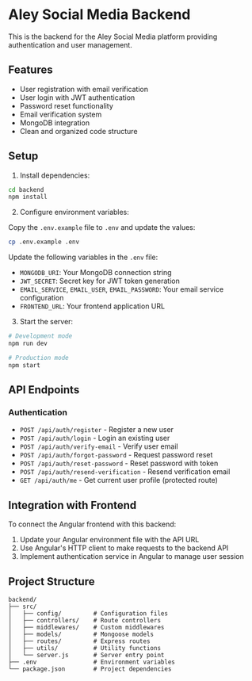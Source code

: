 # Aley Social Media Backend

This is the backend for the Aley Social Media platform providing authentication and user management.

## Features

- User registration with email verification
- User login with JWT authentication
- Password reset functionality
- Email verification system
- MongoDB integration
- Clean and organized code structure

## Setup

1. Install dependencies:

```bash
cd backend
npm install
```

2. Configure environment variables:

Copy the `.env.example` file to `.env` and update the values:

```bash
cp .env.example .env
```

Update the following variables in the `.env` file:
- `MONGODB_URI`: Your MongoDB connection string
- `JWT_SECRET`: Secret key for JWT token generation
- `EMAIL_SERVICE`, `EMAIL_USER`, `EMAIL_PASSWORD`: Your email service configuration
- `FRONTEND_URL`: Your frontend application URL

3. Start the server:

```bash
# Development mode
npm run dev

# Production mode
npm start
```

## API Endpoints

### Authentication

- `POST /api/auth/register` - Register a new user
- `POST /api/auth/login` - Login an existing user
- `POST /api/auth/verify-email` - Verify user email
- `POST /api/auth/forgot-password` - Request password reset
- `POST /api/auth/reset-password` - Reset password with token
- `POST /api/auth/resend-verification` - Resend verification email
- `GET /api/auth/me` - Get current user profile (protected route)

## Integration with Frontend

To connect the Angular frontend with this backend:

1. Update your Angular environment file with the API URL
2. Use Angular's HTTP client to make requests to the backend API
3. Implement authentication service in Angular to manage user session

## Project Structure

```
backend/
├── src/
│   ├── config/         # Configuration files
│   ├── controllers/    # Route controllers
│   ├── middlewares/    # Custom middlewares
│   ├── models/         # Mongoose models
│   ├── routes/         # Express routes
│   ├── utils/          # Utility functions
│   └── server.js       # Server entry point
├── .env                # Environment variables
└── package.json        # Project dependencies
``` 